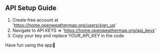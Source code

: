 ## API Setup Guide
1. Create free account at 'https://home.openweathermap.org/users/sign_up'
2. Navigate to API KEYS => 'https://home.openweathermap.org/api_keys'
3. Copy your key and replace YOUR_API_KEY in the code

Have fun using the app🌟
